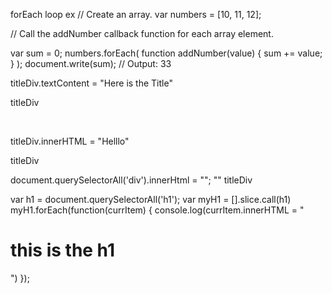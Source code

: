 forEach loop ex
// Create an array.
var numbers = [10, 11, 12];

// Call the addNumber callback function for each array element.

var sum = 0;
numbers.forEach(
    function addNumber(value) { sum += value; }
);
document.write(sum);
// Output: 33


titleDiv.textContent = "Here is the Title"
<!-- "Here is the Title" -->
titleDiv
<title>​Here is the Title​</title>​

titleDiv.innerHTML = "Helllo"
<!-- "Helllo" -->
titleDiv
<!-- <title>​Helllo​</title>​ -->
document.querySelectorAll('div').innerHtml = "";
""
titleDiv
<!-- <title>​Helllo​</title>​ -->


<!-- how to change something in the HTML with javascript: -->
var h1 = document.querySelectorAll('h1');
var myH1 = [].slice.call(h1)
myH1.forEach(function(currItem) {
  console.log(currItem.innerHTML = "<h1> this is the h1 </h1>")
  });
